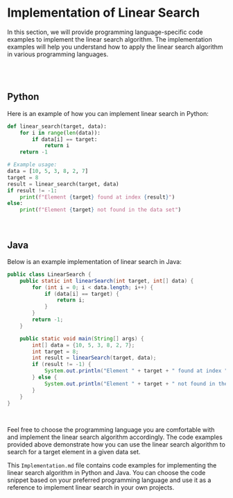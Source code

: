 # Implementation of Linear Search

In this section, we will provide programming language-specific code examples to implement the linear search algorithm. The implementation examples will help you understand how to apply the linear search algorithm in various programming languages.


<!-- add index for codes - python, C & java -->

<br>
<br>

## Python

Here is an example of how you can implement linear search in Python:

```python
def linear_search(target, data):
    for i in range(len(data)):
        if data[i] == target:
            return i
    return -1

# Example usage:
data = [10, 5, 3, 8, 2, 7]
target = 8
result = linear_search(target, data)
if result != -1:
    print(f"Element {target} found at index {result}")
else:
    print(f"Element {target} not found in the data set")
```

<br>

## Java

Below is an example implementation of linear search in Java:

```java
public class LinearSearch {
    public static int linearSearch(int target, int[] data) {
        for (int i = 0; i < data.length; i++) {
            if (data[i] == target) {
                return i;
            }
        }
        return -1;
    }

    public static void main(String[] args) {
        int[] data = {10, 5, 3, 8, 2, 7};
        int target = 8;
        int result = linearSearch(target, data);
        if (result != -1) {
            System.out.println("Element " + target + " found at index " + result);
        } else {
            System.out.println("Element " + target + " not found in the data set");
        }
    }
}
```

<br>

Feel free to choose the programming language you are comfortable with and implement the linear search algorithm accordingly. The code examples provided above demonstrate how you can use the linear search algorithm to search for a target element in a given data set.


This `Implementation.md` file contains code examples for implementing the linear search algorithm in Python and Java. You can choose the code snippet based on your preferred programming language and use it as a reference to implement linear search in your own projects.
